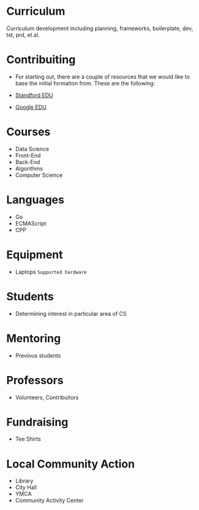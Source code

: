 # Curriculum
Curriculum development including planning, frameworks, boilerplate, dev, tst, prd, et.al.

# Contribuiting
- For starting out, there are a couple of resources that we would like to base the initial formation from. These are the following:

- [Standford EDU](https://codeinplace.stanford.edu/)
- [Google EDU](https://edu.google.com/intl/ALL_in/computer-science/)

# Courses
- Data Science
- Front-End
- Back-End
- Algorithms
- Computer Science

# Languages
- Go
- ECMAScript
- CPP

# Equipment
- Laptops
`Supported hardware`

# Students
- Determining interest in particular area of CS

# Mentoring
- Previous students

# Professors
- Volunteers, Contribuitors

# Fundraising
- Tee Shirts

# Local Community Action
- Library
- City Hall
- YMCA
- Community Activity Center
